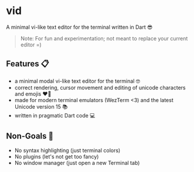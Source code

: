 # vid

A minimal vi-like text editor for the terminal written in Dart 😎
 
> Note: For fun and experimentation; not meant to replace your current editor =)

## Features 📋

- a minimal modal vi-like text editor for the terminal 🤓
- correct rendering, cursor movement and editing of unicode characters and emojis ❤️‍🔥
- made for modern terminal emulators (WezTerm <3) and the latest Unicode version 15 📚
- written in pragmatic Dart code 💻

## Non-Goals 🛑

- No syntax highlighting (just terminal colors)
- No plugins (let's not get too fancy)
- No window manager (just open a new Terminal tab)
